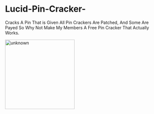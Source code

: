 # Lucid-Pin-Cracker-
Cracks A Pin That is Given All Pin Crackers Are Patched, And Some Are Payed So Why Not Make My Members A Free Pin Cracker That Actually Works.



<img width="228" alt="unknown" src="https://user-images.githubusercontent.com/109225476/180338434-31cf14dc-3b46-4958-8405-c746675d8180.png">
